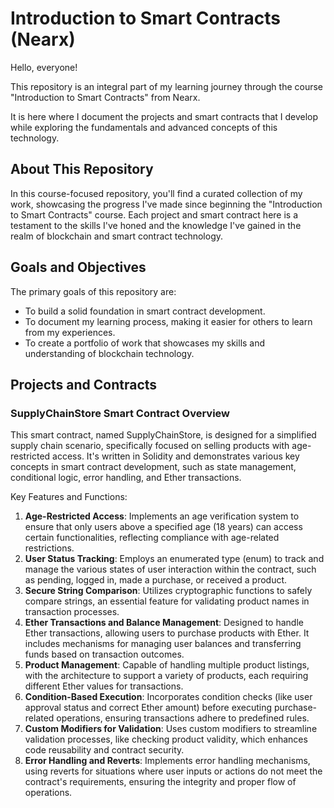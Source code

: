 # Introduction to Smart Contracts (Nearx)

Hello, everyone!

This repository is an integral part of my learning journey through the course "Introduction to Smart Contracts" from Nearx.

It is here where I document the projects and smart contracts that I develop while exploring the fundamentals and advanced concepts of this technology.

## About This Repository

In this course-focused repository, you'll find a curated collection of my work, showcasing the progress I've made since beginning the "Introduction to Smart Contracts" course. Each project and smart contract here is a testament to the skills I've honed and the knowledge I've gained in the realm of blockchain and smart contract technology.

## Goals and Objectives

The primary goals of this repository are:
* To build a solid foundation in smart contract development.
* To document my learning process, making it easier for others to learn from my experiences.
* To create a portfolio of work that showcases my skills and understanding of blockchain technology.

## Projects and Contracts

### SupplyChainStore Smart Contract Overview

This smart contract, named SupplyChainStore, is designed for a simplified supply chain scenario, specifically focused on selling products with age-restricted access. It's written in Solidity and demonstrates various key concepts in smart contract development, such as state management, conditional logic, error handling, and Ether transactions.

Key Features and Functions:
1. **Age-Restricted Access**: Implements an age verification system to ensure that only users above a specified age (18 years) can access certain functionalities, reflecting compliance with age-related restrictions.
2. **User Status Tracking**: Employs an enumerated type (enum) to track and manage the various states of user interaction within the contract, such as pending, logged in, made a purchase, or received a product.
3. **Secure String Comparison**: Utilizes cryptographic functions to safely compare strings, an essential feature for validating product names in transaction processes.
4. **Ether Transactions and Balance Management**: Designed to handle Ether transactions, allowing users to purchase products with Ether. It includes mechanisms for managing user balances and transferring funds based on transaction outcomes.
5. **Product Management**: Capable of handling multiple product listings, with the architecture to support a variety of products, each requiring different Ether values for transactions.
6. **Condition-Based Execution**: Incorporates condition checks (like user approval status and correct Ether amount) before executing purchase-related operations, ensuring transactions adhere to predefined rules.
7. **Custom Modifiers for Validation**: Uses custom modifiers to streamline validation processes, like checking product validity, which enhances code reusability and contract security.
8. **Error Handling and Reverts**: Implements error handling mechanisms, using reverts for situations where user inputs or actions do not meet the contract's requirements, ensuring the integrity and proper flow of operations.
